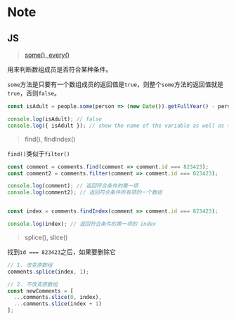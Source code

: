# Note

## JS

> [some(), every()](http://javascript.ruanyifeng.com/stdlib/array.html#toc17)

用来判断数组成员是否符合某种条件。

`some`方法是只要有一个数组成员的返回值是`true`，则整个`some`方法的返回值就是`true`，否则`false`。

```js
const isAdult = people.some(person => (new Date()).getFullYear() - person.year >= 19);

console.log(isAdult); // false
console.log({ isAdult }); // show the name of the variable as well as the value.
```

> find(), findIndex()

`find()`类似于`filter()`

```js
const comment = comments.find(comment => comment.id === 823423);
const comment2 = comments.filter(comment => comment.id === 823423);

console.log(comment); // 返回符合条件的第一项
console.log(comment2); // 返回符合条件所有项的一个数组


const index = comments.findIndex(comment => comment.id === 823423);

console.log(index); // 返回符合条件的第一项的 index
```

> splice(), slice()

找到`id === 823423`之后，如果要删除它

```js
// 1. 改变原数组
comments.splice(index, 1);

// 2. 不改变原数组
const newComments = [
  ...comments.slice(0, index),
  ...comments.slice(index + 1)
];

```

